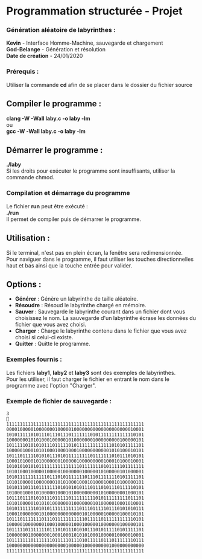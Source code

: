 # Programmation structurée - Projet

### Génération aléatoire de labyrinthes :
**Kevin** - Interface Homme-Machine, sauvegarde et chargement\
**God-Belange** - Génération et résolution\
**Date de création** - 24/01/2020

### Prérequis :
Utiliser la commande **cd** afin de se placer dans le dossier du fichier source

## Compiler le programme :
**clang -W -Wall laby.c -o laby -lm**\
ou\
**gcc -W -Wall laby.c -o laby -lm**

## Démarrer le programme :
**./laby**\
Si les droits pour exécuter le programme sont insuffisants, utiliser la commande chmod.

### Compilation et démarrage du programme
Le fichier **run** peut être exécuté :\
**./run**\
Il permet de compiler puis de démarrer le programme.

## Utilisation :
Si le terminal, n'est pas en plein écran, la fenêtre sera redimensionnée.\
Pour naviguer dans le programme, il faut utiliser les touches directionnelles haut et bas ainsi que la touche entrée pour valider.

## Options :
* **Générer** : Génère un labyrinthe de taille aléatoire.
* **Résoudre** : Résoud le labyrinthe chargé en mémoire.
* **Sauver** : Sauvegarde le labyrinthe courant dans un fichier dont vous choisissez le nom. La sauvegarde d'un labyrinthe écrase les données du fichier que vous avez choisi.
* **Charger** : Charge le labyrinthe contenu dans le fichier que vous avez choisi si celui-ci existe.
* **Quitter** : Quitte le programme.

### Exemples fournis :
Les fichiers **laby1**, **laby2** et **laby3** sont des exemples de labyrinthes.\
Pour les utiliser, il faut charger le fichier en entrant le nom dans le programme avec l'option "Charger".

### Exemple de fichier de sauvegarde :
```
3

111111111111111111111111111111111111111111111111111
000010000010000000100000100000000000000000000010001
101011111010111011101110111111101011111111111110101
100000001010100010000010100000001000000000100000101
101111101010101110111110101111111111111010101111101
100000100010101000100010001000000000001010100010101
101110111110101011101011111111101111111010111010101
100010100010100000001000001000000000100010100010001
101010101010111111111111111011111110101111101111111
101010001000001000001000000010000010100000101000001
101011111111111011101011111110111011111110101111101
101010000010000000101010001000101000100010100000101
101011101110111111101010101011101110101110111110101
101000100010100000100010100000000010100000001000101
101110111010101110111110111111111010111111111011101
101010000010101010000000100000001010000010001010001
101011111110101011111111111011101111101110101010111
100010000000101000000000000010100000100000100010101
101110111111101110111111111110111110111111111110101
100000100000001000100000100010000010000000100000101
101111101111111011101011101010111010111110101111101
100000001000000010001000101010100010000010000010001
101111111011111110111110111010111110111011111110111
100000000000000000000010000010000000001000000000000
111111111111111111111111111111111111111111111111111
```

